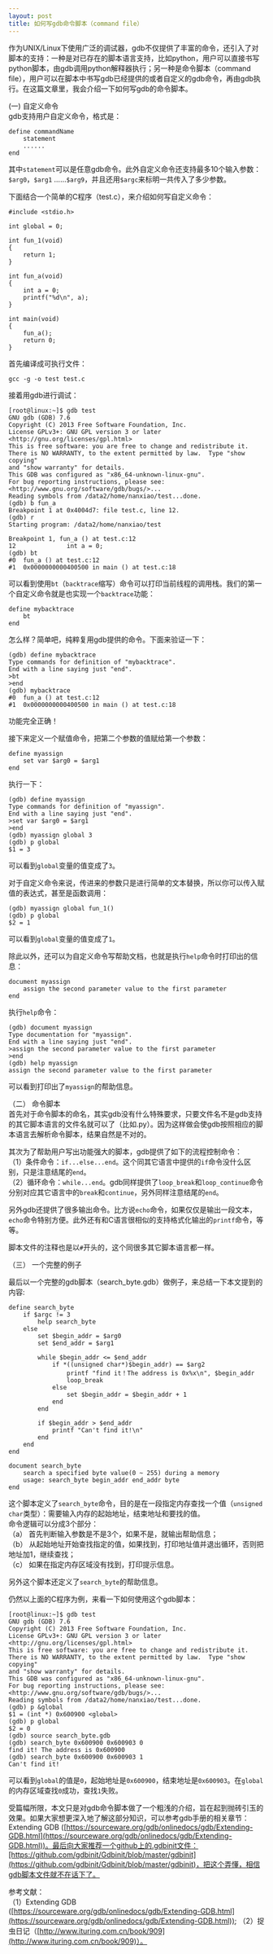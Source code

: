 ```yaml
---
layout: post
title: 如何写gdb命令脚本（command file）
---
```

作为UNIX/Linux下使用广泛的调试器，gdb不仅提供了丰富的命令，还引入了对脚本的支持：一种是对已存在的脚本语言支持，比如python，用户可以直接书写python脚本，由gdb调用python解释器执行；另一种是命令脚本（command file），用户可以在脚本中书写gdb已经提供的或者自定义的gdb命令，再由gdb执行。在这篇文章里，我会介绍一下如何写gdb的命令脚本。  

(一) 自定义命令  
gdb支持用户自定义命令，格式是：  

	define commandName  
		statement  
		......  
	end  
其中`statement`可以是任意gdb命令。此外自定义命令还支持最多10个输入参数：`$arg0`，`$arg1` ......`$arg9`，并且还用`$argc`来标明一共传入了多少参数。  

下面结合一个简单的C程序（test.c），来介绍如何写自定义命令：  

	#include <stdio.h>

	int global = 0;
	
	int fun_1(void)
	{
		return 1;
	}
	
	int fun_a(void)
	{
		int a = 0;
		printf("%d\n", a);
	}
	
	int main(void)
	{
		fun_a();
		return 0;
	}

首先编译成可执行文件：  

	gcc -g -o test test.c
接着用gdb进行调试：  

	[root@linux:~]$ gdb test
	GNU gdb (GDB) 7.6
	Copyright (C) 2013 Free Software Foundation, Inc.
	License GPLv3+: GNU GPL version 3 or later <http://gnu.org/licenses/gpl.html>
	This is free software: you are free to change and redistribute it.
	There is NO WARRANTY, to the extent permitted by law.  Type "show copying"
	and "show warranty" for details.
	This GDB was configured as "x86_64-unknown-linux-gnu".
	For bug reporting instructions, please see:
	<http://www.gnu.org/software/gdb/bugs/>...
	Reading symbols from /data2/home/nanxiao/test...done.
	(gdb) b fun_a
	Breakpoint 1 at 0x4004d7: file test.c, line 12.
	(gdb) r
	Starting program: /data2/home/nanxiao/test
	
	Breakpoint 1, fun_a () at test.c:12
	12              int a = 0;
	(gdb) bt
	#0  fun_a () at test.c:12
	#1  0x0000000000400500 in main () at test.c:18
可以看到使用`bt`（`backtrace`缩写）命令可以打印当前线程的调用栈。我们的第一个自定义命令就是也实现一个`backtrace`功能：  

	define mybacktrace
		bt
	end

怎么样？简单吧，纯粹复用gdb提供的命令。下面来验证一下：  

	(gdb) define mybacktrace
	Type commands for definition of "mybacktrace".
	End with a line saying just "end".
	>bt
	>end
	(gdb) mybacktrace
	#0  fun_a () at test.c:12
	#1  0x0000000000400500 in main () at test.c:18
功能完全正确！  

接下来定义一个赋值命令，把第二个参数的值赋给第一个参数：  

	define myassign
		set var $arg0 = $arg1
	end
执行一下：  

	(gdb) define myassign
	Type commands for definition of "myassign".
	End with a line saying just "end".
	>set var $arg0 = $arg1
	>end
	(gdb) myassign global 3
	(gdb) p global
	$1 = 3
可以看到`global`变量的值变成了`3`。 
 
对于自定义命令来说，传进来的参数只是进行简单的文本替换，所以你可以传入赋值的表达式，甚至是函数调用：  

	(gdb) myassign global fun_1()
	(gdb) p global
	$2 = 1
可以看到`global`变量的值变成了`1`。  

除此以外，还可以为自定义命令写帮助文档，也就是执行`help`命令时打印出的信息：  

	document myassign
		assign the second parameter value to the first parameter
	end
执行`help`命令：  

	(gdb) document myassign
	Type documentation for "myassign".
	End with a line saying just "end".
	>assign the second parameter value to the first parameter
	>end
	(gdb) help myassign
	assign the second parameter value to the first parameter
可以看到打印出了`myassign`的帮助信息。 
 
（二） 命令脚本  
首先对于命令脚本的命名，其实gdb没有什么特殊要求，只要文件名不是gdb支持的其它脚本语言的文件名就可以了（比如.py）。因为这样做会使gdb按照相应的脚本语言去解析命令脚本，结果自然是不对的。  

其次为了帮助用户写出功能强大的脚本，gdb提供了如下的流程控制命令：  
（1）条件命令：`if...else...end`。这个同其它语言中提供的`if`命令没什么区别，只是注意结尾的`end`。  
（2）循环命令：`while...end`。gdb同样提供了`loop_break`和`loop_continue`命令分别对应其它语言中的`break`和`continue`，另外同样注意结尾的`end`。   

另外gdb还提供了很多输出命令。比方说`echo`命令，如果仅仅是输出一段文本，`echo`命令特别方便。此外还有和C语言很相似的支持格式化输出的`printf`命令，等等。  

脚本文件的注释也是以`#`开头的，这个同很多其它脚本语言都一样。

（三） 一个完整的例子  

最后以一个完整的gdb脚本（search_byte.gdb）做例子，来总结一下本文提到的内容:  

	define search_byte
		if $argc != 3
			help search_byte
		else
			set $begin_addr = $arg0
			set $end_addr = $arg1
			
			while $begin_addr <= $end_addr
				if *((unsigned char*)$begin_addr) == $arg2
					printf "find it！The address is 0x%x\n", $begin_addr
					loop_break
				else
					set $begin_addr = $begin_addr + 1
				end
			end
			
			if $begin_addr > $end_addr
				printf "Can't find it!\n"
			end
		end
	end

	document search_byte
		search a specified byte value(0 ~ 255) during a memory
		usage: search_byte begin_addr end_addr byte
	end
这个脚本定义了`search_byte`命令，目的是在一段指定内存查找一个值（`unsigned char`类型）：需要输入内存的起始地址，结束地址和要找的值。  
命令逻辑可以分成3个部分：  
（a） 首先判断输入参数是不是3个，如果不是，就输出帮助信息；  
（b） 从起始地址开始查找指定的值，如果找到，打印地址值并退出循环，否则把地址加1，继续查找；    
（c） 如果在指定内存区域没有找到，打印提示信息。  

另外这个脚本还定义了`search_byte`的帮助信息。  

仍然以上面的C程序为例，来看一下如何使用这个gdb脚本：  

	[root@linux:~]$ gdb test
	GNU gdb (GDB) 7.6
	Copyright (C) 2013 Free Software Foundation, Inc.
	License GPLv3+: GNU GPL version 3 or later <http://gnu.org/licenses/gpl.html>
	This is free software: you are free to change and redistribute it.
	There is NO WARRANTY, to the extent permitted by law.  Type "show copying"
	and "show warranty" for details.
	This GDB was configured as "x86_64-unknown-linux-gnu".
	For bug reporting instructions, please see:
	<http://www.gnu.org/software/gdb/bugs/>...
	Reading symbols from /data2/home/nanxiao/test...done.
	(gdb) p &global
	$1 = (int *) 0x600900 <global>
	(gdb) p global
	$2 = 0
	(gdb) source search_byte.gdb
	(gdb) search_byte 0x600900 0x600903 0
	find it! The address is 0x600900
	(gdb) search_byte 0x600900 0x600903 1
	Can't find it!

可以看到`global`的值是`0`，起始地址是`0x600900`，结束地址是`0x600903`。在`global`的内存区域查找`0`成功，查找`1`失败。 

受篇幅所限，本文只是对gdb命令脚本做了一个粗浅的介绍，旨在起到抛砖引玉的效果。如果大家想更深入地了解这部分知识，可以参考gdb手册的相关章节：Extending GDB ([https://sourceware.org/gdb/onlinedocs/gdb/Extending-GDB.html](https://sourceware.org/gdb/onlinedocs/gdb/Extending-GDB.html))。最后向大家推荐一个github上的.gdbinit文件：[https://github.com/gdbinit/Gdbinit/blob/master/gdbinit](https://github.com/gdbinit/Gdbinit/blob/master/gdbinit)，把这个弄懂，相信gdb脚本文件就不在话下了。


参考文献：  
（1）Extending GDB ([https://sourceware.org/gdb/onlinedocs/gdb/Extending-GDB.html](https://sourceware.org/gdb/onlinedocs/gdb/Extending-GDB.html));
（2）捉虫日记（[http://www.ituring.com.cn/book/909](http://www.ituring.com.cn/book/909)）。